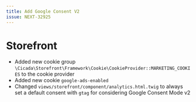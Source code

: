 ```yaml
---
title: Add Google Consent V2
issue: NEXT-32925
---
```

# Storefront
* Added new cookie group `\Cicada\Storefront\Framework\Cookie\CookieProvider::MARKETING_COOKIES` to the cookie provider
* Added new cookie `google-ads-enabled`
* Changed `views/storefront/component/analytics.html.twig` to always set a default consent with `gtag` for considering Google Consent Mode v2
